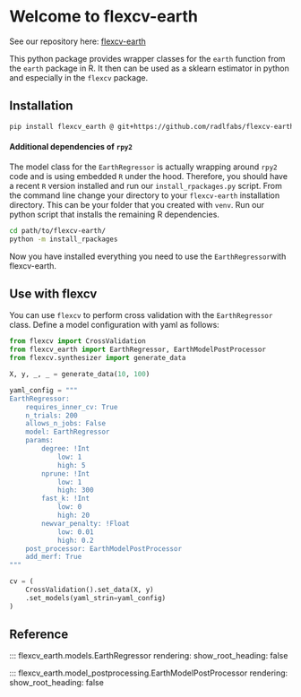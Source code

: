 # Welcome to flexcv-earth

See our repository here: [flexcv-earth](https://github.com/radlfabs/flexcv-earth)

This python package provides wrapper classes for the `earth` function from the `earth` package in R.
It then can be used as a sklearn estimator in python and especially in the `flexcv` package.

## Installation

```bash
pip install flexcv_earth @ git+https://github.com/radlfabs/flexcv-earth
```

#### Additional dependencies of `rpy2`

The model class for the `EarthRegressor` is actually wrapping around `rpy2` code and is using embedded `R` under the hood. 
Therefore, you should have a recent `R` version installed and run our `install_rpackages.py` script. 
From the command line change your directory to your `flexcv-earth` installation directory. 
This can be your folder that you created with `venv`. Run our python script that installs the remaining R dependencies.

```bash
cd path/to/flexcv-earth/
python -m install_rpackages
```

Now you have installed everything you need to use the `EarthRegressor`with flexcv-earth.

## Use with flexcv

You can use `flexcv` to perform cross validation with the `EarthRegressor` class.
Define a model configuration with yaml as follows:

```python
from flexcv import CrossValidation
from flexcv_earth import EarthRegressor, EarthModelPostProcessor
from flexcv.synthesizer import generate_data

X, y, _, _ = generate_data(10, 100)

yaml_config = """
EarthRegressor:
    requires_inner_cv: True
    n_trials: 200
    allows_n_jobs: False
    model: EarthRegressor
    params:
        degree: !Int
            low: 1
            high: 5
        nprune: !Int
            low: 1
            high: 300
        fast_k: !Int
            low: 0
            high: 20
        newvar_penalty: !Float
            low: 0.01
            high: 0.2
    post_processor: EarthModelPostProcessor
    add_merf: True
"""

cv = (
    CrossValidation().set_data(X, y)
    .set_models(yaml_strin=yaml_config)
)
```

## Reference

::: flexcv_earth.models.EarthRegressor
    rendering:
        show_root_heading: false

::: flexcv_earth.model_postprocessing.EarthModelPostProcessor
    rendering:
        show_root_heading: false
